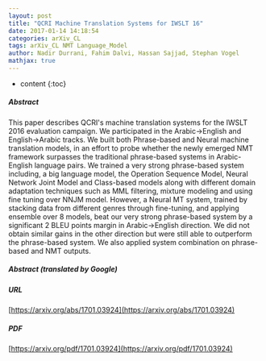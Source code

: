 ```yaml
---
layout: post
title: "QCRI Machine Translation Systems for IWSLT 16"
date: 2017-01-14 14:18:54
categories: arXiv_CL
tags: arXiv_CL NMT Language_Model
author: Nadir Durrani, Fahim Dalvi, Hassan Sajjad, Stephan Vogel
mathjax: true
---
```


* content
{:toc}

##### Abstract
This paper describes QCRI's machine translation systems for the IWSLT 2016 evaluation campaign. We participated in the Arabic->English and English->Arabic tracks. We built both Phrase-based and Neural machine translation models, in an effort to probe whether the newly emerged NMT framework surpasses the traditional phrase-based systems in Arabic-English language pairs. We trained a very strong phrase-based system including, a big language model, the Operation Sequence Model, Neural Network Joint Model and Class-based models along with different domain adaptation techniques such as MML filtering, mixture modeling and using fine tuning over NNJM model. However, a Neural MT system, trained by stacking data from different genres through fine-tuning, and applying ensemble over 8 models, beat our very strong phrase-based system by a significant 2 BLEU points margin in Arabic->English direction. We did not obtain similar gains in the other direction but were still able to outperform the phrase-based system. We also applied system combination on phrase-based and NMT outputs.

##### Abstract (translated by Google)


##### URL
[https://arxiv.org/abs/1701.03924](https://arxiv.org/abs/1701.03924)

##### PDF
[https://arxiv.org/pdf/1701.03924](https://arxiv.org/pdf/1701.03924)

